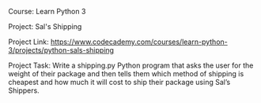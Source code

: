 Course: Learn Python 3

Project: Sal's Shipping

Project Link: https://www.codecademy.com/courses/learn-python-3/projects/python-sals-shipping

Project Task: Write a shipping.py Python program that asks the user for the weight of their package and then tells them which method of shipping is cheapest and how much it will cost to ship their package using Sal’s Shippers.
